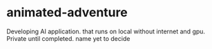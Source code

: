 # animated-adventure
Developing AI application. that runs on local without internet and gpu. Private until completed. name yet to decide
